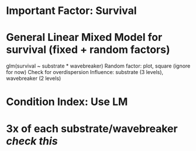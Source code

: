 # Important Factor: Survival

# General Linear Mixed Model for survival (fixed + random factors)
glm(survival ~ substrate * wavebreaker)
Random factor: plot, square (ignore for now)
Check for overdispersion
Influence: substrate (3 levels), wavebreaker (2 levels)

# Condition Index: Use LM


# 3x of each substrate/wavebreaker ***check this***
